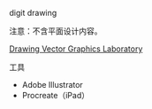 digit drawing

注意：不含平面设计内容。

[Drawing Vector Graphics Laboratory](https://www.linkedin.com/learning/drawing-vector-graphics-laboratory?trk=course_title&upsellOrderOrigin=default_guest_learning)

工具
* Adobe Illustrator
* Procreate（iPad）
